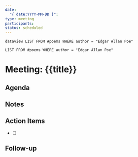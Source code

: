 ```yaml
---
date:
  "{ date:YYYY-MM-DD }": 
type: meeting
participants: 
status: scheduled
---
```

```dataview LIST FROM #poems WHERE author = "Edgar Allan Poe" ```

```dataview 
LIST FROM #poems WHERE author = "Edgar Allan Poe" 
```

# Meeting: {{title}}

## Agenda

## Notes

## Action Items
- [ ] 

## Follow-up